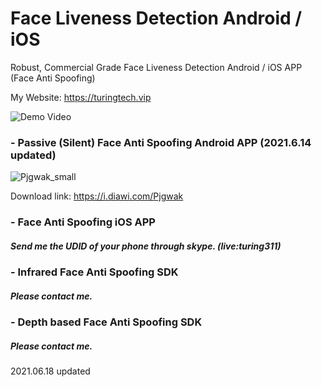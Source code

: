 # Face Liveness Detection Android / iOS
Robust, Commercial Grade Face Liveness Detection Android / iOS APP (Face Anti Spoofing)

My Website: https://turingtech.vip

![Demo Video](https://raw.githubusercontent.com/Turing311/Face_Liveness_Detection_Android_iOS/main/2.gif)

### - Passive (Silent) Face Anti Spoofing Android APP  (2021.6.14 updated)
![Pjgwak_small](https://user-images.githubusercontent.com/60502049/122488911-1927eb00-d011-11eb-9527-bf0d54dfb0b0.png)

Download link: https://i.diawi.com/Pjgwak
### - Face Anti Spoofing iOS APP
##### Send me the UDID of your phone through skype. (live:turing311)

### - Infrared Face Anti Spoofing SDK
##### Please contact me.

### - Depth based Face Anti Spoofing SDK
##### Please contact me.

2021.06.18 updated
